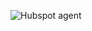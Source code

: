 






![Hubspot agent](https://github.com/user-attachments/assets/367338ed-21ed-46b0-bc61-7d385dfdb9e3)
